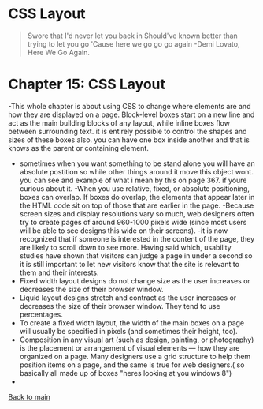 # CSS Layout
> Swore that I'd never let you back in Should've known better than trying to let you go 'Cause here we go go go again -Demi Lovato, Here We Go Again.

# Chapter 15: CSS Layout

-This whole chapter is about using CSS to change where elements are and how they are displayed on a page.
Block-level boxes start on a new line and act as the main building blocks of any layout, while inline boxes flow between surrounding text.
it is entirely possible to control the shapes and sizes of these boxes also.
you can have one box inside another and that is knows as the parent or containing element. 
- sometimes when you want something to be stand alone you will have an absolute postition so while other things around it move this object wont.
you can see and example of what i mean by this on page 367. if youre curious about it.
-When you use relative, fixed, or absolute positioning, boxes can overlap. If boxes do overlap, the elements that appear later in the HTML code sit on top of those that are earlier in the page.
-Because screen sizes and display resolutions vary so much, web designers often try to create pages of around 960-1000 pixels wide (since most users will be able to see designs this wide on their screens).
-it is now recognized that if someone is interested in the content of the page, they are likely to scroll down to see more. Having said which, usability studies have shown that visitors can judge a page in under a second so it is still important to let new visitors know that the site is relevant to them and their interests.
- Fixed width layout designs do not change size as the user increases or decreases
the size of their browser window.
- Liquid layout designs stretch and contract as the user increases or decreases the
size of their browser window. They tend to use percentages.
- To create a fixed width layout, the width of the main boxes on a page will usually be specified in pixels (and sometimes their height, too).
- Composition in any visual art (such as design, painting, or photography) is the placement or arrangement of visual elements — how they are organized on a page. Many designers use a grid structure to help them position items on a page, and the same is true for web designers.( so basically all made up of boxes "heres looking at you windows 8")
- 
[Back to main](README.md)